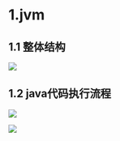 # 1.jvm

## 1.1 整体结构

![](C:\Users\Admin\Desktop\文档图片\jvm\jvm结构.png)

## 1.2 java代码执行流程

![](C:\Users\Admin\Desktop\文档图片\jvm\java执行.png)

![](C:\Users\Admin\Desktop\文档图片\jvm\jvm架构模型.png)